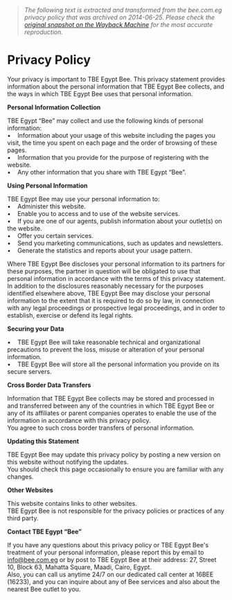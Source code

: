 > *The following text is extracted and transformed from the bee.com.eg privacy policy that was archived on 2014-06-25. Please check the [original snapshot on the Wayback Machine](https://web.archive.org/web/20140625050408id_/http%3A//www.bee.com.eg/en/privacy-policy) for the most accurate reproduction.*

# Privacy Policy

Your privacy is important to TBE Egypt Bee. This privacy statement provides information about the personal information that TBE Egypt Bee collects, and the ways in which TBE Egypt Bee uses that personal information.

**Personal Information Collection**

TBE Egypt “Bee” may collect and use the following kinds of personal information:  
•    Information about your usage of this website including the pages you visit, the time you spent on each page and the order of browsing of these pages.   
•    Information that you provide for the purpose of registering with the website.   
•    Any other information that you share with TBE Egypt “Bee”.

**Using Personal Information**

TBE Egypt Bee may use your personal information to:  
•    Administer this website.  
•    Enable you to access and to use of the website services.  
•    If you are one of our agents, publish information about your outlet(s) on the website.  
•    Offer you certain services.  
•    Send you marketing communications, such as updates and newsletters.  
•    Generate the statistics and reports about your usage pattern.

Where TBE Egypt Bee discloses your personal information to its partners for these purposes, the partner in question will be obligated to use that personal information in accordance with the terms of this privacy statement.  
In addition to the disclosures reasonably necessary for the purposes identified elsewhere above, TBE Egypt Bee may disclose your personal information to the extent that it is required to do so by law, in connection with any legal proceedings or prospective legal proceedings, and in order to establish, exercise or defend its legal rights.

**Securing your Data**

•    TBE Egypt Bee will take reasonable technical and organizational precautions to prevent the loss, misuse or alteration of your personal information.  
•    TBE Egypt Bee will store all the personal information you provide on its secure servers.

**Cross Border Data Transfers**

Information that TBE Egypt Bee collects may be stored and processed in and transferred between any of the countries in which TBE Egypt Bee or any of its affiliates or parent companies operates to enable the use of the information in accordance with this privacy policy.  
You agree to such cross border transfers of personal information.

**Updating this Statement**

TBE Egypt Bee may update this privacy policy by posting a new version on this website without notifying the updates.  
You should check this page occasionally to ensure you are familiar with any changes.

**Other Websites**

This website contains links to other websites.  
TBE Egypt Bee is not responsible for the privacy policies or practices of any third party.

**Contact TBE Egypt “Bee”**

If you have any questions about this privacy policy or TBE Egypt Bee's treatment of your personal information, please report this by email to [info@bee.com.eg](mailto:info@bee.com.eg) or by post to TBE Egypt Bee at their address: 27, Street 10, Block 63, Mahatta Square, Maadi, Cairo, Egypt.  
Also, you can call us anytime 24/7 on our dedicated call center at 16BEE (16233), and you can inquire about any of Bee services and also about the nearest Bee outlet to you.
